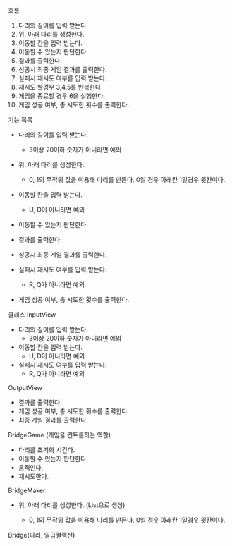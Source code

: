 흐름
1. 다리의 길이를 입력 받는다.
2. 위, 아래 다리를 생성한다.
3. 이동할 칸을 입력 받는다.
4. 이동할 수 있는지 판단한다.
5. 결과를 출력한다.
6. 성공시 최종 게임 결과를 출력한다.
7. 실패시 재시도 여부를 입력 받는다.
8. 재시도 할경우 3,4,5를 반복한다
9. 게임을 종료할 경우 6을 실행한다.
10. 게임 성공 여부, 총 시도한 횟수를 출력한다.


기능 목록
- 다리의 길이를 입력 받는다.
    + 3이상 20이하 숫자가 아니라면 예외

- 위, 아래 다리를 생성한다.
    + 0, 1의 무작위 값을 이용해 다리를 만든다. 0일 경우 아래칸 1일경우 윗칸이다.

- 이동할 칸을 입력 받는다.
    + U, D이 아니라면 예외

- 이동할 수 있는지 판단한다.

- 결과를 출력한다.

- 성공시 최종 게임 결과를 출력한다.

- 실패시 재시도 여부를 입력 받는다.
    + R, Q가 아니라면 예외

- 게임 성공 여부, 총 시도한 횟수를 출력한다.


클래스
InputView
- 다리의 길이를 입력 받는다.
    + 3이상 20이하 숫자가 아니라면 예외
- 이동할 칸을 입력 받는다.
    + U, D이 아니라면 예외
- 실패시 재시도 여부를 입력 받는다.
    + R, Q가 아니라면 예외

OutputView
- 결과를 출력한다.
- 게임 성공 여부, 총 시도한 횟수를 출력한다.
- 최종 게임 결과를 출력한다.

BridgeGame (게임을 컨트롤하는 역할)
- 다리를 초기화 시킨다.
- 이동할 수 있는지 판단한다.
- 움직인다.
- 재시도한다.

BridgeMaker
- 위, 아래 다리를 생성한다. (List<String>으로 생성)
    + 0, 1의 무작위 값을 이용해 다리를 만든다. 0일 경우 아래칸 1일경우 윗칸이다.

Bridge(다리, 일급컬렉션)



